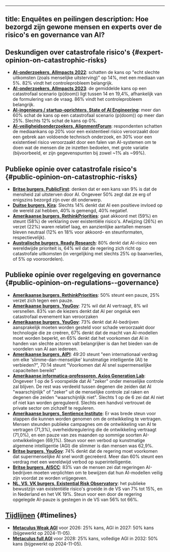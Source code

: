 

---
title: Enquêtes en peilingen
description: Hoe bezorgd zijn gewone mensen en experts over de risico's en governance van AI?
---
## Deskundigen over catastrofale risico's {#expert-opinion-on-catastrophic-risks}

- **[AI-onderzoekers, AIImpacts 2022](https://aiimpacts.org/2022-expert-survey-on-progress-in-ai/)**: schatten de kans op "echt slechte uitkomsten (zoals menselijke uitsterving)" op 14%, met een mediaan van 5%. 82% vindt het controleprobleem belangrijk.
- **[AI-onderzoekers, AIImpacts 2023](https://wiki.aiimpacts.org/ai_timelines/predictions_of_human-level_ai_timelines/ai_timeline_surveys/2023_expert_survey_on_progress_in_ai)**: de gemiddelde kans op een catastrofaal scenario (p(doom)) ligt tussen 14 en 19,4%, afhankelijk van de formulering van de vraag. 86% vindt het controleprobleem belangrijk.
- **[AI-ingenieurs / startup-oprichters, State of AI Engineering](https://elemental-croissant-32a.notion.site/State-of-AI-Engineering-2023-20c09dc1767f45988ee1f479b4a84135#694f89e86f9148cb855220ec05e9c631)**: meer dan 60% schat de kans op een catastrofaal scenario (p(doom)) op meer dan 25%. Slechts 12% schat de kans op 0%.
- **[AI-veiligheidsonderzoekers, AlignmentForum](https://web.archive.org/web/20221013014859/https://www.alignmentforum.org/posts/QvwSr5LsxyDeaPK5s/existential-risk-from-ai-survey-results)**: respondenten schatten de mediaankans op 20% voor een existentieel risico veroorzaakt door een gebrek aan voldoende technisch onderzoek, en 30% voor een existentieel risico veroorzaakt door een falen van AI-systemen om te doen wat de mensen die ze inzetten bedoelen, met grote variatie (bijvoorbeeld, er zijn gegevenspunten bij zowel ~1% als ~99%).

## Publieke opinie over catastrofale risico's {#public-opinion-on-catastrophic-risks}

- **[Britse burgers, PublicFirst](https://publicfirst.co.uk/ai/)**: denken dat er een kans van 9% is dat de mensheid zal uitsterven door AI. Ongeveer 50% zegt dat ze erg of enigszins bezorgd zijn over dit onderwerp.
- **[Duitse burgers, Kira](https://www.zeit.de/digital/2023-04/ki-risiken-angst-umfrage-forschung-kira)**: Slechts 14% denkt dat AI een positieve invloed op de wereld zal hebben, 40% is gemengd, 40% negatief.
- **[Amerikaanse burgers, RethinkPriorities](https://rethinkpriorities.org/publications/us-public-perception-of-cais-statement-and-the-risk-of-extinction)**: gaat akkoord met (59%) en steunt (58%) de verklaring over existentiële risico's. Afwijzing (26%) en verzet (22%) waren relatief laag, en aanzienlijke aantallen mensen bleven neutraal (12% en 18% voor akkoord- en steunformaten, respectievelijk).
- **[Australische burgers, Ready Research](https://theconversation.com/80-of-australians-think-ai-risk-is-a-global-priority-the-government-needs-to-step-up-225175)**: 80% denkt dat AI-risico een wereldwijde prioriteit is, 64% wil dat de regering zich richt op catastrofale uitkomsten (in vergelijking met slechts 25% op baanverlies, of 5% op vooroordelen).

## Publieke opinie over regelgeving en governance {#public-opinion-on-regulations--governance}

- [**Amerikaanse burgers, RethinkPriorities**](https://forum.effectivealtruism.org/posts/ConFiY9cRmg37fs2p/us-public-opinion-of-ai-policy-and-risk): 50% steunt een pauze, 25% verzet zich tegen een pauze.
- [**Amerikaanse burgers, YouGov**](https://www.vox.com/future-perfect/2023/8/18/23836362/ai-slow-down-poll-regulation): 72% wil dat AI vertraagt, 8% wil versnellen. 83% van de kiezers denkt dat AI per ongeluk een catastrofaal evenement kan veroorzaken
- [**Amerikaanse burgers, YouGov**](https://theaipi.org/poll-shows-voters-oppose-open-sourcing-ai-models-support-regulatory-representation-on-boards-and-say-ai-risks-outweigh-benefits-2/): 73% denkt dat AI-bedrijven aansprakelijk moeten worden gesteld voor schade veroorzaakt door technologie die ze creëren, 67% denkt dat de macht van AI-modellen moet worden beperkt, en 65% denkt dat het voorkomen dat AI in handen van slechte actoren valt belangrijker is dan het bieden van de voordelen van AI aan iedereen.
- [**Amerikaanse burgers, AIPI**](https://www.politico.com/newsletters/digital-future-daily/2023/11/29/exclusive-what-people-actually-think-about-ai-00129147): 49:20 steunt "een internationaal verdrag om elke 'slimme-dan-menselijke' kunstmatige intelligentie (AI) te verbieden?", 70:14 steunt "Voorkomen dat AI snel supermenselijke capaciteiten bereikt"
- [**Amerikaanse informatica-professoren, Axios Generation Lab**](https://www.axios.com/2023/09/05/ai-regulations-expert-survey): Ongeveer 1 op de 5 voorspelde dat AI "zeker" onder menselijke controle zal blijven. De rest was verdeeld tussen degenen die zeiden dat AI "waarschijnlijk" of "zeker" uit de menselijke controle zal raken en degenen die zeiden "waarschijnlijk niet".
  Slechts 1 op de 6 zei dat AI niet of niet kan worden gereguleerd. Slechts een handvol vertrouwt de private sector om zichzelf te reguleren.
- [**Amerikaanse burgers, Sentience Institute**](https://www.sentienceinstitute.org/aims-survey-supplement-2023): Er was brede steun voor stappen die kunnen worden genomen om de ontwikkeling te vertragen. Mensen steunden publieke campagnes om de ontwikkeling van AI te vertragen (71,3%), overheidsregulering die de ontwikkeling vertraagt (71,0%), en een pauze van zes maanden op sommige soorten AI-ontwikkelingen (69,1%). Steun voor een verbod op kunstmatige algemene intelligentie (AGI) die slimmer is dan mensen was 62,9%.
- [**Britse burgers, YouGov**](https://inews.co.uk/news/politics/voters-deepfakes-ban-ai-intelligent-humans-2708693): 74% denkt dat de regering moet voorkomen dat supermenselijke AI snel wordt gecreëerd. Meer dan 60% steunt een verdrag met een wereldwijd verbod op superintelligentie.
- [**Britse burgers, AISCC**](https://aiscc.org/2023/11/01/yougov-poll-83-of-brits-demand-companies-prove-ai-systems-are-safe-before-release/): 83% van de mensen zei dat regeringen AI-bedrijven moeten verplichten om te bewijzen dat hun AI-modellen veilig zijn voordat ze worden vrijgegeven.
- [**NL, VS, VK burgers, Existential Risk Observatory**](https://www.existentialriskobservatory.org/papers_and_reports/Trends%20in%20Public%20Attitude%20Towards%20Existential%20Risk%20And%20Artificial%20Intelligence.pdf): het publieke bewustzijn van existentiële risico's groeide in de VS van 7% tot 15%, en in Nederland en het VK 19%. Steun voor een door de regering opgelegde AI-pauze is gestegen in de VS van 56% tot 66%.

## [Tijdlijnen](/timelines) {#timelines}

- [**Metaculus Weak AGI**](https://www.metaculus.com/questions/3479/date-weakly-general-ai-is-publicly-known/) voor 2026: 25% kans, AGI in 2027: 50% kans (bijgewerkt op 2024-11-05).
- [**Metaculus full AGI**](https://www.metaculus.com/questions/5121/date-of-artificial-general-intelligence/) voor 2028: 25% kans, volledige AGI in 2032: 50% kans (bijgewerkt op 2024-11-05).